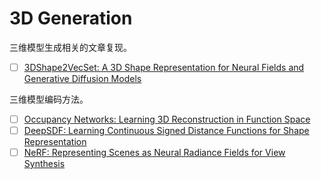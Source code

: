 # 3D Generation

三维模型生成相关的文章复现。

- [ ] [3DShape2VecSet: A 3D Shape Representation for Neural Fields and Generative Diffusion Models](https://arxiv.org/abs/2301.11445)

三维模型编码方法。
- [ ] [Occupancy Networks: Learning 3D Reconstruction in Function Space](https://arxiv.org/abs/1812.03828)
- [ ] [DeepSDF: Learning Continuous Signed Distance Functions for Shape Representation](https://arxiv.org/abs/1901.05103)
- [ ] [NeRF: Representing Scenes as Neural Radiance Fields for View Synthesis](https://arxiv.org/abs/2003.08934)

